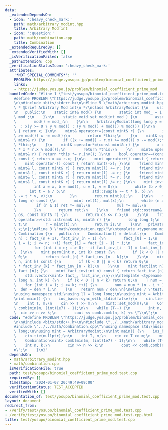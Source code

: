 ```yaml
---
data:
  _extendedDependsOn:
  - icon: ':heavy_check_mark:'
    path: math/arbitrary_modint.hpp
    title: Arbitrary Mod int
  - icon: ':question:'
    path: math/combination.cpp
    title: Combination
  _extendedRequiredBy: []
  _extendedVerifiedWith: []
  _isVerificationFailed: false
  _pathExtension: cpp
  _verificationStatusIcon: ':heavy_check_mark:'
  attributes:
    '*NOT_SPECIAL_COMMENTS*': ''
    PROBLEM: https://judge.yosupo.jp/problem/binomial_coefficient_prime_mod
    links:
    - https://judge.yosupo.jp/problem/binomial_coefficient_prime_mod
  bundledCode: "#line 1 \"test/yosupo/binomial_coefficient_prime_mod.test.cpp\"\n\
    #define PROBLEM \"https://judge.yosupo.jp/problem/binomial_coefficient_prime_mod\"\
    \n\n#include <bits/stdc++.h>\n\n#line 5 \"math/arbitrary_modint.hpp\"\n\n/**\n\
    \ * @brief Arbitrary Mod int\n */\nclass ArbitraryModint {\n    using mint = ArbitraryModint;\n\
    \n   public:\n    static int& mod() {\n        static int mod_ = 1;\n        return\
    \ mod_;\n    }\n\n    static void set_mod(int mod_) {\n        assert(mod_ > 0);\n\
    \        mod() = mod_;\n    }\n\n    ArbitraryModint(long long y = 0)\n      \
    \  : x(y >= 0 ? y % mod() : (y % mod() + mod()) % mod()) {}\n\n    int val() const\
    \ { return x; }\n\n    mint& operator+=(const mint& r) {\n        if ((x += r.x)\
    \ >= mod()) x -= mod();\n        return *this;\n    }\n    mint& operator-=(const\
    \ mint& r) {\n        if ((x += mod() - r.x) >= mod()) x -= mod();\n        return\
    \ *this;\n    }\n    mint& operator*=(const mint& r) {\n        x = static_cast<int>(1LL\
    \ * x * r.x % mod());\n        return *this;\n    }\n    mint& operator/=(const\
    \ mint& r) { return *this *= r.inv(); }\n\n    bool operator==(const mint& r)\
    \ const { return x == r.x; }\n\n    mint operator+() const { return *this; }\n\
    \    mint operator-() const { return mint(-x); }\n\n    friend mint operator+(const\
    \ mint& l, const mint& r) { return mint(l) += r; }\n    friend mint operator-(const\
    \ mint& l, const mint& r) { return mint(l) -= r; }\n    friend mint operator*(const\
    \ mint& l, const mint& r) { return mint(l) *= r; }\n    friend mint operator/(const\
    \ mint& l, const mint& r) { return mint(l) /= r; }\n\n    mint inv() const {\n\
    \        int a = x, b = mod(), u = 1, v = 0;\n        while (b > 0) {\n      \
    \      int t = a / b;\n            std::swap(a -= t * b, b);\n            std::swap(u\
    \ -= t * v, v);\n        }\n        return mint(u);\n    }\n\n    mint pow(long\
    \ long n) const {\n        mint ret(1), mul(x);\n        while (n > 0) {\n   \
    \         if (n & 1) ret *= mul;\n            mul *= mul;\n            n >>= 1;\n\
    \        }\n        return ret;\n    }\n\n    friend std::ostream& operator<<(std::ostream&\
    \ os, const mint& r) {\n        return os << r.x;\n    }\n\n    friend std::istream&\
    \ operator>>(std::istream& is, mint& r) {\n        long long t;\n        is >>\
    \ t;\n        r = mint(t);\n        return is;\n    }\n\n   private:\n    int\
    \ x;\n};\n#line 3 \"math/combination.cpp\"\n\ntemplate <typename mint>\nclass\
    \ Combination {\n   public:\n    Combination() = default;\n    Combination(int\
    \ n) : fact_(n + 1), fact_inv_(n + 1) {\n        fact_[0] = 1;\n        for (int\
    \ i = 1; i <= n; ++i) fact_[i] = fact_[i - 1] * i;\n        fact_inv_[n]=fact_[n].inv();\n\
    \        for (int i = n; i > 0; --i) fact_inv_[i - 1] = fact_inv_[i] * i;\n  \
    \  }\n\n    mint perm(int n, int k) const {\n        if (k < 0 || n < k) return\
    \ 0;\n        return fact_[n] * fact_inv_[n - k];\n    }\n\n    mint comb(int\
    \ n, int k) const {\n        if (k < 0 || n < k) return 0;\n        return fact_[n]\
    \ * fact_inv_[k] * fact_inv_[n - k];\n    }\n\n    mint fact(int n) const { return\
    \ fact_[n]; }\n    mint fact_inv(int n) const { return fact_inv_[n]; }\n\n   private:\n\
    \    std::vector<mint> fact_, fact_inv_;\n};\n\ntemplate <typename T>\nT comb(long\
    \ long n, int k) {\n    if (k < 0 || n < k) return 0;\n    T num = 1, den = 1;\n\
    \    for (int i = 1; i <= k; ++i) {\n        num = num * (n - i + 1);\n      \
    \  den = den * i;\n    }\n    return num / den;\n}\n#line 7 \"test/yosupo/binomial_coefficient_prime_mod.test.cpp\"\
    \nusing namespace std;\nusing ll = long long;\n\nusing mint = ArbitraryModint;\n\
    \nint main() {\n    ios_base::sync_with_stdio(false);\n    cin.tie(nullptr);\n\
    \n    int T, m;\n    cin >> T >> m;\n    mint::set_mod(m);\n    Combination<mint>\
    \ comb(min(m, (int)1e7) - 1);\n\n    while (T--) {\n        int n, k;\n      \
    \  cin >> n >> k;\n        cout << comb.comb(n, k) << \"\\n\";\n    }\n}\n"
  code: "#define PROBLEM \"https://judge.yosupo.jp/problem/binomial_coefficient_prime_mod\"\
    \n\n#include <bits/stdc++.h>\n\n#include \"../../math/arbitrary_modint.hpp\"\n\
    #include \"../../math/combination.cpp\"\nusing namespace std;\nusing ll = long\
    \ long;\n\nusing mint = ArbitraryModint;\n\nint main() {\n    ios_base::sync_with_stdio(false);\n\
    \    cin.tie(nullptr);\n\n    int T, m;\n    cin >> T >> m;\n    mint::set_mod(m);\n\
    \    Combination<mint> comb(min(m, (int)1e7) - 1);\n\n    while (T--) {\n    \
    \    int n, k;\n        cin >> n >> k;\n        cout << comb.comb(n, k) << \"\\\
    n\";\n    }\n}"
  dependsOn:
  - math/arbitrary_modint.hpp
  - math/combination.cpp
  isVerificationFile: true
  path: test/yosupo/binomial_coefficient_prime_mod.test.cpp
  requiredBy: []
  timestamp: '2024-01-07 20:49:49+09:00'
  verificationStatus: TEST_ACCEPTED
  verifiedWith: []
documentation_of: test/yosupo/binomial_coefficient_prime_mod.test.cpp
layout: document
redirect_from:
- /verify/test/yosupo/binomial_coefficient_prime_mod.test.cpp
- /verify/test/yosupo/binomial_coefficient_prime_mod.test.cpp.html
title: test/yosupo/binomial_coefficient_prime_mod.test.cpp
---
```

